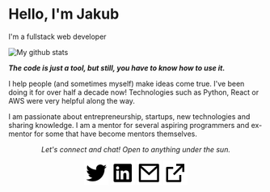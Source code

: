 # Hello, I'm Jakub
I'm a fullstack web developer

![My github stats](https://github-readme-stats.vercel.app/api?username=gradam&count_private=true&show_icons=true)
<!--- [![HitCount](http://hits.dwyl.com/gradam/gradam.svg)](http://hits.dwyl.com/gradam/gradam) -->

__*The code is just a tool, but still, you have to know how to use it.*__

I help people (and sometimes myself) make ideas come true. I've been doing it for over half a decade now! Technologies such as Python, React or AWS were very helpful along the way.

I am passionate about entrepreneurship, startups, new technologies and sharing knowledge. I am a mentor for several aspiring programmers and ex-mentor for some that have become mentors themselves.

<p align="center">
  <i>Let's connect and chat! Open to anything under the sun.</i>

  <p align="center">
    <a href="https://twitter.com/Jakub_Semik" alt="Twitter"><img src="https://raw.githubusercontent.com/gradam/gradam/master/twitter-fill.svg"></a>
    <a href="https://www.linkedin.com/in/jakub-semik-a4981012a/" alt="Linkedin"><img src="https://raw.githubusercontent.com/gradam/gradam/master/linkedin-box-fill.svg"></a>
    <a href="mailto:kuba.semik@gmail.com" alt="Contact me"><img src="https://raw.githubusercontent.com/gradam/gradam/master/mail-line.svg"></a>
    <a href="https://semik.dev" alt="My site"><img src="https://raw.githubusercontent.com/gradam/gradam/master/external-link-line.svg"></a>
  </p>
</p>
